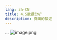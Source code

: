 ```yaml
---
lang: zh-CN
title: 4.5数据分析
description: 页面的描述
---
```


<!-- 这里是 Markdown 内容 -->

...
![image.png](https://cdn.nlark.com/yuque/0/2022/png/21437124/1668559224044-dc6be79b-228b-462c-9250-a7ee07a131fc.png#averageHue=%23e9e8e6&clientId=uab4baa82-1c27-4&crop=0&crop=0&crop=1&crop=1&from=paste&height=823&id=ude4e2730&margin=%5Bobject%20Object%5D&name=image.png&originHeight=1029&originWidth=1920&originalType=binary&ratio=1&rotation=0&showTitle=false&size=435264&status=done&style=none&taskId=ue7c60ba2-3811-41c1-a482-73afdff08ea&title=&width=1536)
